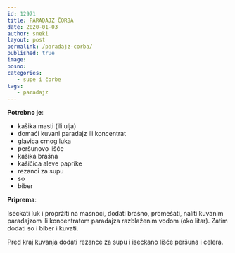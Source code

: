 ```yaml
---
id: 12971
title: PARADAJZ ČORBA
date: 2020-01-03
author: sneki
layout: post
permalink: /paradajz-corba/
published: true
image: 
posno: 
categories:
   - supe i čorbe
tags:
   - paradajz
---
```

**Potrebno je**:

* kašika masti (ili ulja)
* domaći kuvani paradajz ili koncentrat
* glavica crnog luka
* peršunovo lišće
* kašika brašna 
* kašičica aleve paprike 
* rezanci za supu
* so
* biber

**Priprema**:

Iseckati luk i propržiti na masnoći, dodati brašno, promešati, naliti kuvanim paradajzom ili koncentratom paradajza razblaženim vodom (oko litar). Zatim dodati so i biber i kuvati. 

Pred kraj kuvanja dodati rezance za supu i iseckano lišće peršuna i celera.

  


